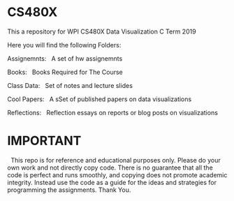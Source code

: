 # CS480X
This a repository for WPI CS480X Data Visualization C Term 2019


Here you will find the following Folders:


Assignemnts:
&nbsp;	  A set of hw assignemnts


Books:
&nbsp;	  Books Required for The Course


Class Data:
&nbsp;	  Set of notes and lecture slides


Cool Papers:
&nbsp;	  A sSet of published papers on data visualizations


Reflections:
&nbsp;	  Reflection essays on reports or blog posts on visualizations


# IMPORTANT

&nbsp;  This repo is for reference and educational purposes only. Please do your own work and not directly copy code. There is no guarantee that all the code is perfect and runs smoothly, and copying does not promote academic integrity. Instead use the code as a guide for the ideas and strategies for programming the assignments. Thank You.
